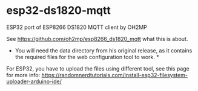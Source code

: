 # esp32-ds1820-mqtt

ESP32 port of ESP8266 DS1820 MQTT client by OH2MP

See https://github.com/oh2mp/esp8266_ds1820_mqtt what this is about.

* You will need the data directory from his original release, as it contains the required files for the web configuration tool to work. *

For ESP32, you have to upload the files using different tool, see this page for more info:
https://randomnerdtutorials.com/install-esp32-filesystem-uploader-arduino-ide/
